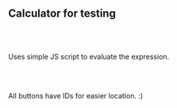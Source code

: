 <br>

## Calculator for testing

<br><br>

Uses simple JS script to evaluate the expression.

<br><br>

All buttons have IDs for easier location. :)
